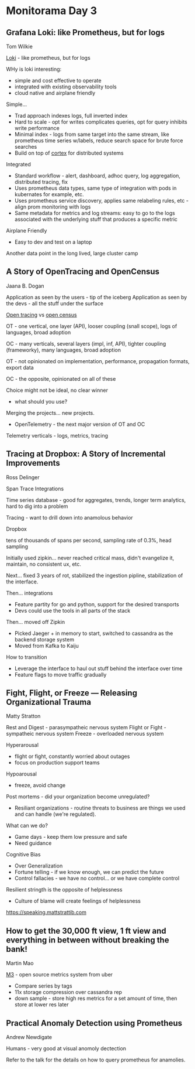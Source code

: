# Monitorama Day 3

## Grafana Loki: like Prometheus, but for logs

Tom Wilkie

[Loki](https://github.com/grafana/loki) - like prometheus, but for logs

WHy is loki interesting:

* simple and cost effective to operate
* integrated with existing observability tools
* cloud native and airplane friendly

Simple...

* Trad approach indexes logs, full inverted index
* Hard to scale - opt for writes complicates queries, opt for query inhibits write performance
* Minimal index - logs from same target into the same stream, like prometheus time series w/labels, reduce search space for brute force searches
* Build on top of [cortex](https://github.com/cortexproject/cortex) for distributed systems

Integrated 

* Standard workflow - alert, dashboard, adhoc query, log aggregation, distributed tracing, fix
* Uses prometheus data types, same type of integration with pods in kubernates for example, etc.
* Uses prometheus service discovery, applies same relabeling rules, etc - align prom monitoring with logs
* Same metadata for metrics and log streams: easy to go to the logs associated with the underlying stuff that produces a specific metric

Airplane Friendly

* Easy to dev and test on a laptop

Another data point in the long lived, large cluster camp

## A Story of OpenTracing and OpenCensus

Jaana B. Dogan

Application as seen by the users - tip of the iceberg
Application as seen by the devs - all the stuff under the surface

[Open tracing](https://opentracing.io/) vs [open census](https://opencensus.io/)

OT - one vertical, one layer (API), looser coupling (snall scope), logs of languages, broad adoption

OC - many verticals, several layers (impl, inf, API), tighter coupling (frameworky), many languages, broad adoption

OT - not opinionated on implementation, performance, propagation formats, export data

OC - the opposite, opinionated on all of these

Choice might not be ideal, no clear winner

* what should you use?

Merging the projects... new projects.

* OpenTelemetry - the next major version of OT and OC

Telemetry verticals - logs, metrics, tracing

## Tracing at Dropbox: A Story of Incremental Improvements

Ross Delinger

Span
Trace
Integrations

Time series database - good for aggregates, trends, longer term analytics, hard to dig into a problem

Tracing - want to drill down into anamolous behavior

Dropbox

tens of thousands of spans per second, sampling rate of 0.3%, head sampling

Initially used zipkin... never reached critical mass, didn't evangelize it, maintain, no consistent ux, etc.

Next... fixed 3 years of rot, stabilized the ingestion pipline, stabilization of the interface.

Then... integrations

* Feature partity for go and python, support for the desired transports
* Devs could use the tools in all parts of the stack

Then... moved off Zipkin

* Picked Jaeger + in memory to start, switched to cassandra as the backend storage system
* Moved from Kafka to Kaiju

How to transition

* Leverage the interface to haul out stuff behind the interface over time
* Feature flags to move traffic gradually

## Fight, Flight, or Freeze — Releasing Organizational Trauma

Matty Stratton

Rest and Digest - parasympatheic nervous system
Flight or Fight - sympatheic nervous system
Freeze - overloaded nervous system

Hyperarousal 

* flight or fight, constantly worried about outages
* focus on production support teams

Hypoarousal

* freeze, avoid change

Post mortems - did your organization become unregulated?

* Resiliant organizations - routine threats to business are things we used and can handle (we're regulated).

What can we do?

* Game days - keep them low pressure and safe
* Need guidance

Cognitive Bias

* Over Generalization
* Fortune telling - if we know enough, we can predict the future
* Control fallacies - we have no control... or we have complete control


Resilient stringth is the opposite of helplessness

* Culture of blame will create feelings of helplessness

https://speaking.mattstrattib.com

## How to get the 30,000 ft view, 1 ft view and everything in between without breaking the bank!

Martin Mao

[M3](https://github.com/m3db/m3) - open source metrics system from uber

* Compare series by tags
* 11x storage compression over cassandra rep
* down sample - store high res metrics for a set amount of time, then store at lower res later

## Practical Anomaly Detection using Prometheus

Andrew Newdigate

Humans - very good at visual anomoly dectection

Refer to the talk for the details on how to query prometheus for anamolies.
